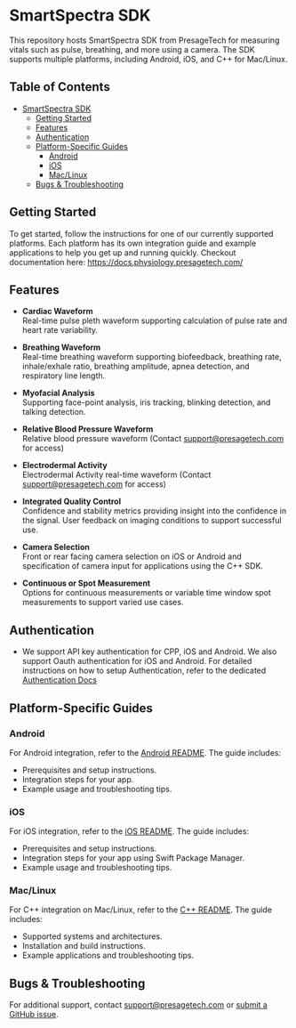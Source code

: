 # SmartSpectra SDK

This repository hosts SmartSpectra SDK from PresageTech for measuring vitals such as pulse, breathing, and more using a camera. The SDK supports multiple platforms, including Android, iOS, and C++ for Mac/Linux.

## Table of Contents

- [SmartSpectra SDK](#smartspectra-sdk)
  - [Getting Started](#getting-started)
  - [Features](#features)
  - [Authentication](#authentication)
  - [Platform-Specific Guides](#platform-specific-guides)
    - [Android](#android)
    - [iOS](#ios)
    - [Mac/Linux](#maclinux)
  - [Bugs & Troubleshooting](#bugs--troubleshooting)

## Getting Started

To get started, follow the instructions for one of our currently supported platforms. Each platform has its own integration guide and example applications to help you get up and running quickly.
Checkout documentation here: https://docs.physiology.presagetech.com/

## Features

- **Cardiac Waveform**  
  Real-time pulse pleth waveform supporting calculation of pulse rate and heart rate variability.

- **Breathing Waveform**  
  Real-time breathing waveform supporting biofeedback, breathing rate, inhale/exhale ratio, breathing amplitude, apnea detection, and respiratory line length.

- **Myofacial Analysis**  
  Supporting face-point analysis, iris tracking, blinking detection, and talking detection.

- **Relative Blood Pressure Waveform**  
  Relative blood pressure waveform (Contact support@presagetech.com for access)

- **Electrodermal Activity**  
  Electrodermal Activity real-time waveform (Contact support@presagetech.com for access)

- **Integrated Quality Control**  
  Confidence and stability metrics providing insight into the confidence in the signal. User feedback on imaging conditions to support successful use.

- **Camera Selection**  
  Front or rear facing camera selection on iOS or Android and specification of camera input for applications using the C++ SDK.

- **Continuous or Spot Measurement**  
  Options for continuous measurements or variable time window spot measurements to support varied use cases.

## Authentication

- We support API key authentication for CPP, iOS and Android. We also support Oauth authentication for iOS and Android. For detailed instructions on how to setup Authentication, refer to the dedicated [Authentication Docs](docs/authentication.md)

## Platform-Specific Guides

### Android

For Android integration, refer to the [Android README](android/README.md). The guide includes:

- Prerequisites and setup instructions.
- Integration steps for your app.
- Example usage and troubleshooting tips.

### iOS

For iOS integration, refer to the [iOS README](swift/README.md). The guide includes:

- Prerequisites and setup instructions.
- Integration steps for your app using Swift Package Manager.
- Example usage and troubleshooting tips.

### Mac/Linux

For C++ integration on Mac/Linux, refer to the [C++ README](cpp/README.md). The guide includes:

- Supported systems and architectures.
- Installation and build instructions.
- Example applications and troubleshooting tips.

## Bugs & Troubleshooting

For additional support, contact <support@presagetech.com> or [submit a GitHub issue](https://github.com/Presage-Security/SmartSpectra/issues).


